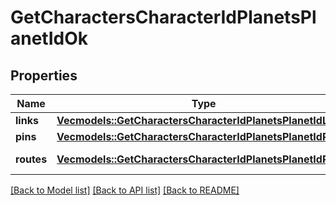 # GetCharactersCharacterIdPlanetsPlanetIdOk

## Properties

Name | Type | Description | Notes
------------ | ------------- | ------------- | -------------
**links** | [**Vec<models::GetCharactersCharacterIdPlanetsPlanetIdLink>**](get_characters_character_id_planets_planet_id_link.md) | links array | 
**pins** | [**Vec<models::GetCharactersCharacterIdPlanetsPlanetIdPin>**](get_characters_character_id_planets_planet_id_pin.md) | pins array | 
**routes** | [**Vec<models::GetCharactersCharacterIdPlanetsPlanetIdRoute>**](get_characters_character_id_planets_planet_id_route.md) | routes array | 

[[Back to Model list]](../README.md#documentation-for-models) [[Back to API list]](../README.md#documentation-for-api-endpoints) [[Back to README]](../README.md)


